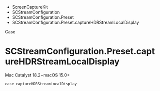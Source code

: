 

- ScreenCaptureKit
- SCStreamConfiguration
- SCStreamConfiguration.Preset
-  SCStreamConfiguration.Preset.captureHDRStreamLocalDisplay 

Case

# SCStreamConfiguration.Preset.captureHDRStreamLocalDisplay

Mac Catalyst 18.2+macOS 15.0+

``` source
case captureHDRStreamLocalDisplay
```

